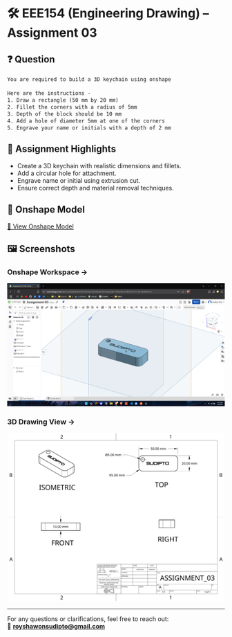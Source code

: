 # 🛠️ EEE154 (Engineering Drawing) – Assignment 03

## ❓ Question
```
You are required to build a 3D keychain using onshape

Here are the instructions -
1. Draw a rectangle (50 mm by 20 mm)
2. Fillet the corners with a radius of 5mm
3. Depth of the block should be 10 mm
4. Add a hole of diameter 5mm at one of the corners
5. Engrave your name or initials with a depth of 2 mm
```

## 📌 Assignment Highlights

- Create a 3D keychain with realistic dimensions and fillets.
- Add a circular hole for attachment.
- Engrave name or initial using extrusion cut.
- Ensure correct depth and material removal techniques.

## 🔗 Onshape Model

[🔗 View Onshape Model](https://cad.onshape.com/documents/80f3d6e360814f36d23216f9/w/04c65762aab844773bc28a5c/e/99678701e165ac79a684d1d3?renderMode=0&uiState=681d00782dcd881bdedea6e3)

## 🖼️ Screenshots

### Onshape Workspace →
![Onshape Screenshot](./Screenshot-Assignment_03.png)

### 3D Drawing View →
![Drawing View](./Assignment_03-Drawing_View.png)

---

For any questions or clarifications, feel free to reach out:  
📧 **royshawonsudipto@gmail.com**
